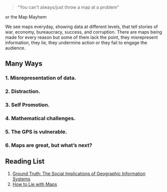 > "You can't always/just throw a map at a problem"

or the Map Mayhem

We see maps everyday, showing data at different levels, that tell stories of war, economy, bureaucracy, success, and corruption. There are maps being made for every reason but some of them lack the point, they misrepresent information, they lie, they undermine action or they fail to engage the audience.

## Many Ways

### 1. Misrepresentation of data.

### 2. Distraction.

### 3. Self Promotion.

### 4. Mathematical challenges.

### 5. The GPS is vulnerable.

### 6. Maps are great, but what’s next?

## Reading List
1. [Ground Truth: The Social Implications of Geographic Information Systems](http://www.amazon.com/Ground-Truth-Implications-Geographic-Information/dp/0898622956)
2. [How to Lie with Maps](http://www.markmonmonier.com/how_to_lie_with_maps_14880.htm)
